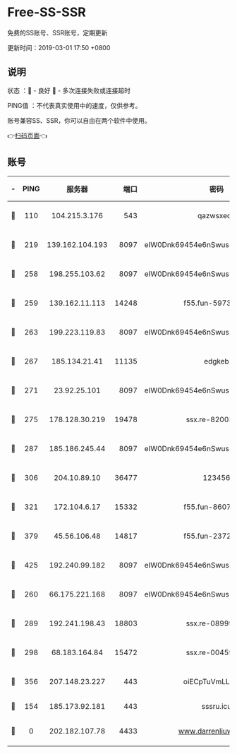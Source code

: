# Free-SS-SSR

免费的SS账号、SSR账号，定期更新

更新时间：2019-03-01 17:50 +0800

## 说明

状态     ：🙂 - 良好 🙁 - 多次连接失败或连接超时

PING值   ：不代表真实使用中的速度，仅供参考。

账号兼容SS、SSR，你可以自由在两个软件中使用。

👉[扫码页面](https://liesauer.github.io/free-ss-ssr.github.io/)👈

## 账号

|-|PING|服务器|端口|密码|加密方式|区域|
|:----:|:----:|:-----:|-----:|:----:|:----:|:----:|
|🙂|110|104.215.3.176|543|qazwsxedc|aes-256-gcm|JP|
|🙂|219|139.162.104.193|8097|eIW0Dnk69454e6nSwuspv9DmS201tQ0D|aes-256-cfb|JP|
|🙂|258|198.255.103.62|8097|eIW0Dnk69454e6nSwuspv9DmS201tQ0D|aes-256-cfb|US|
|🙂|259|139.162.11.113|14248|f55.fun-59730477|aes-256-cfb|SG|
|🙂|263|199.223.119.83|8097|eIW0Dnk69454e6nSwuspv9DmS201tQ0D|aes-256-cfb|US|
|🙂|267|185.134.21.41|11135|edgkeb|aes-256-cfb|GB|
|🙂|271|23.92.25.101|8097|eIW0Dnk69454e6nSwuspv9DmS201tQ0D|aes-256-cfb|US|
|🙂|275|178.128.30.219|19478|ssx.re-82003000|aes-256-cfb|SG|
|🙂|287|185.186.245.44|8097|eIW0Dnk69454e6nSwuspv9DmS201tQ0D|aes-256-cfb|NL|
|🙂|306|204.10.89.10|36477|123456|aes-256-cfb|US|
|🙂|321|172.104.6.17|15332|f55.fun-86079232|aes-256-cfb|US|
|🙂|379|45.56.106.48|14817|f55.fun-23726526|aes-256-cfb|US|
|🙂|425|192.240.99.182|8097|eIW0Dnk69454e6nSwuspv9DmS201tQ0D|aes-256-cfb|US|
|🙂|260|66.175.221.168|8097|eIW0Dnk69454e6nSwuspv9DmS201tQ0D|aes-256-cfb|US|
|🙂|289|192.241.198.43|18803|ssx.re-08999110|aes-256-cfb|US|
|🙂|298|68.183.164.84|15472|ssx.re-00459440|aes-256-cfb|US|
|🙂|356|207.148.23.227|443|oiECpTuVmLLxk4Ts|aes-256-cfb|US|
|🙁|154|185.173.92.181|443|sssru.icu|rc4-md5|RU|
|🙁|0|202.182.107.78|4433|www.darrenliuwei.com|aes-256-cfb|JP|
